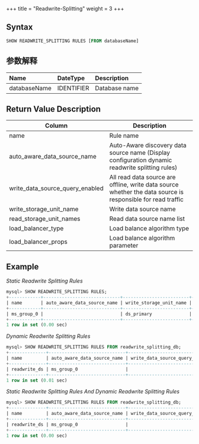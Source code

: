 +++
title = "Readwrite-Splitting"
weight = 3
+++

## Syntax

```sql
SHOW READWRITE_SPLITTING RULES [FROM databaseName]
```

## 参数解释

| Name         | DateType     | Description   |
|:-------------|:-------------|:--------------|
| databaseName | IDENTIFIER   | Database name |

## Return Value Description

| Column                            | Description                                                                                                 |
|-----------------------------------|-------------------------------------------------------------------------------------------------------------|
| name                              | Rule name                                                                                                   |
| auto_aware_data_source_name       | Auto-Aware discovery data source name (Display configuration dynamic readwrite splitting rules)             |
| write_data_source_query_enabled   | All read data source are offline, write data source whether the data source is responsible for read traffic |
| write_storage_unit_name           | Write data source name                                                                                      |
| read_storage_unit_names           | Read data source name list                                                                                  |
| load_balancer_type                | Load balance algorithm type                                                                                 |
| load_balancer_props               | Load balance algorithm parameter                                                                            |

## Example

*Static Readwrite Splitting Rules*
```sql
mysql> SHOW READWRITE_SPLITTING RULES;
+------------+-----------------------------+-------------------------+-------------------------+--------------------+---------------------+
| name       | auto_aware_data_source_name | write_storage_unit_name | read_storage_unit_names | load_balancer_type | load_balancer_props |
+------------+-----------------------------+-------------------------+-------------------------+--------------------+---------------------+
| ms_group_0 |                             | ds_primary              | ds_slave_0, ds_slave_1  | random             |                     |
+------------+-----------------------------+-------------------------+-------------------------+--------------------+---------------------+
1 row in set (0.00 sec)
```

*Dynamic Readwrite Splitting Rules*
```sql
mysql> SHOW READWRITE_SPLITTING RULES FROM readwrite_splitting_db;
+--------------+-----------------------------+---------------------------------+-------------------------+-------------------------+--------------------+---------------------+
| name         | auto_aware_data_source_name | write_data_source_query_enabled | write_storage_unit_name | read_storage_unit_names | load_balancer_type | load_balancer_props |
+--------------+-----------------------------+---------------------------------+-------------------------+-------------------------+--------------------+---------------------+
| readwrite_ds | ms_group_0                  |                                 |                         |                         | random             | read_weight=2:1     |
+--------------+-----------------------------+---------------------------------+-------------------------+-------------------------+--------------------+---------------------+
1 row in set (0.01 sec)
```

*Static Readwrite Splitting Rules And Dynamic Readwrite Splitting Rules*
```sql
mysql> SHOW READWRITE_SPLITTING RULES FROM readwrite_splitting_db;
+--------------+-----------------------------+---------------------------------+-------------------------+-------------------------+--------------------+---------------------+
| name         | auto_aware_data_source_name | write_data_source_query_enabled | write_storage_unit_name | read_storage_unit_names | load_balancer_type | load_balancer_props |
+--------------+-----------------------------+---------------------------------+-------------------------+-------------------------+--------------------+---------------------+
| readwrite_ds | ms_group_0                  |                                 | write_ds                | read_ds_0, read_ds_1    | random             | read_weight=2:1     |
+--------------+-----------------------------+---------------------------------+-------------------------+-------------------------+--------------------+---------------------+
1 row in set (0.00 sec)
```
